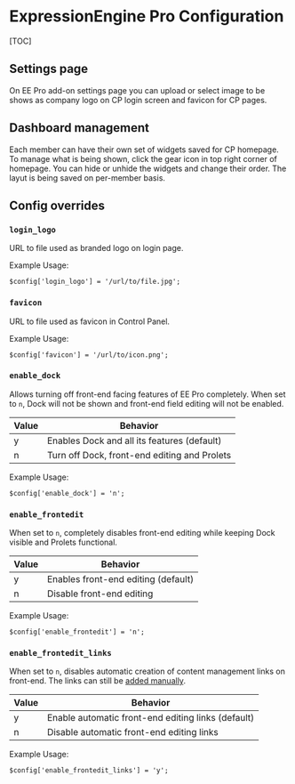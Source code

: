 <!--
    This source file is part of the open source project
    ExpressionEngine User Guide (https://github.com/ExpressionEngine/ExpressionEngine-User-Guide)

    @link      https://expressionengine.com/
    @copyright Copyright (c) 2003-2021, Packet Tide, LLC (https://packettide.com)
    @license   https://expressionengine.com/license Licensed under Apache License, Version 2.0
-->

# ExpressionEngine Pro Configuration

[TOC]

## Settings page

On EE Pro add-on settings page you can upload or select image to be shows as company logo on CP login screen and favicon for CP pages.

## Dashboard management

Each member can have their own set of widgets saved for CP homepage. To manage what is being shown, click the gear icon in top right corner of homepage. You can hide or unhide the widgets and change their order. The layut is being saved on per-member basis.

## Config overrides

### `login_logo`

URL to file used as branded logo on login page.

Example Usage:

    $config['login_logo'] = '/url/to/file.jpg';

### `favicon`

URL to file used as favicon in Control Panel.

Example Usage:

    $config['favicon'] = '/url/to/icon.png';

### `enable_dock`

Allows turning off front-end facing features of EE Pro completely. When set to `n`, Dock will not be shown and front-end field editing will not be enabled.

| Value | Behavior                                       |
| ----- | ---------------------------------------------- |
| y     | Enables Dock and all its features    (default) |
| n     | Turn off Dock, front-end editing and Prolets   |

Example Usage:

    $config['enable_dock'] = 'n';

### `enable_frontedit`

When set to `n`, completely disables front-end editing while keeping Dock visible and Prolets functional.

| Value | Behavior                                       |
| ----- | ---------------------------------------------- |
| y     | Enables front-end editing    (default) |
| n     | Disable front-end editing   |


Example Usage:

    $config['enable_frontedit'] = 'n';

### `enable_frontedit_links`

When set to `n`, disables automatic creation of content management links on front-end. The links can still be [added manually](pro/frontend.html#customizing-the-link).

| Value | Behavior                                       |
| ----- | ---------------------------------------------- |
| y     | Enable automatic front-end editing links    (default) |
| n     | Disable automatic front-end editing links   |

Example Usage:

    $config['enable_frontedit_links'] = 'y';
